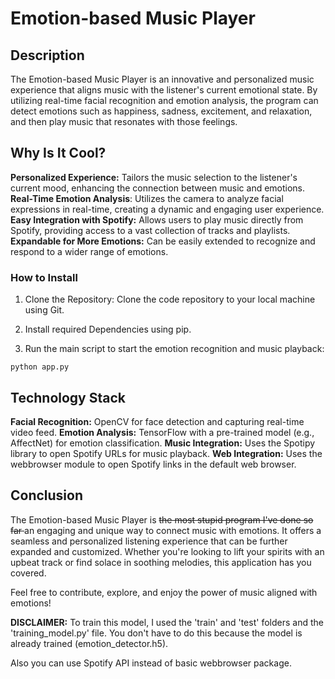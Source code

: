 # Emotion-based Music Player
## Description
The Emotion-based Music Player is an innovative and personalized music experience that aligns music with the listener's current emotional state. By utilizing real-time facial recognition and emotion analysis, the program can detect emotions such as happiness, sadness, excitement, and relaxation, and then play music that resonates with those feelings.

## Why Is It Cool?
**Personalized Experience:** Tailors the music selection to the listener's current mood, enhancing the connection between music and emotions.
**Real-Time Emotion Analysis**: Utilizes the camera to analyze facial expressions in real-time, creating a dynamic and engaging user experience.
**Easy Integration with Spotify:** Allows users to play music directly from Spotify, providing access to a vast collection of tracks and playlists.
**Expandable for More Emotions:** Can be easily extended to recognize and respond to a wider range of emotions.

### How to Install
1. Clone the Repository: Clone the code repository to your local machine using Git.

2. Install required Dependencies using pip.
3. Run the main script to start the emotion recognition and music playback:
   
```
python app.py
```

## Technology Stack
**Facial Recognition:** OpenCV for face detection and capturing real-time video feed.
**Emotion Analysis:** TensorFlow with a pre-trained model (e.g., AffectNet) for emotion classification.
**Music Integration:** Uses the Spotipy library to open Spotify URLs for music playback.
**Web Integration:** Uses the webbrowser module to open Spotify links in the default web browser.

## Conclusion
The Emotion-based Music Player is <strike> the most stupid program I've done so far </strike> an engaging and unique way to connect music with emotions. It offers a seamless and personalized listening experience that can be further expanded and customized. Whether you're looking to lift your spirits with an upbeat track or find solace in soothing melodies, this application has you covered.

Feel free to contribute, explore, and enjoy the power of music aligned with emotions!

**DISCLAIMER:** To train this model, I used the 'train' and 'test' folders and the 'training_model.py' file. You don't have to do this because the model is already trained (emotion_detector.h5).

Also you can use Spotify API instead of basic webbrowser package.
